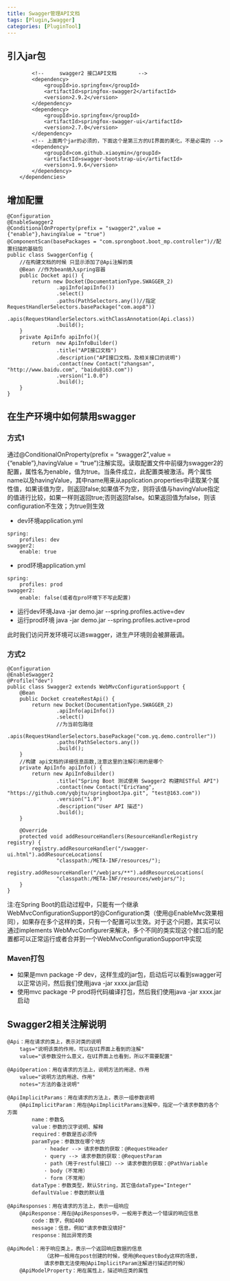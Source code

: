 ```yaml
---
title: Swagger管理API文档
tags: [Plugin,Swagger]
categories: [PluginTool]
---
```


## 引入jar包
```
        <!--     swagger2 接口API文档       -->
        <dependency>
            <groupId>io.springfox</groupId>
            <artifactId>springfox-swagger2</artifactId>
            <version>2.9.2</version>
        </dependency>
        <dependency>
            <groupId>io.springfox</groupId>
            <artifactId>springfox-swagger-ui</artifactId>
            <version>2.7.0</version>
        </dependency>
        <!-- 上面两个jar的必须的，下面这个是第三方的UI界面的美化，不是必需的 -->
        <dependency>
            <groupId>com.github.xiaoymin</groupId>
            <artifactId>swagger-bootstrap-ui</artifactId>
            <version>1.9.6</version>
        </dependency>
    </dependencies>
```

## 增加配置
```
@Configuration
@EnableSwagger2
@ConditionalOnProperty(prefix = "swagger2",value = {"enable"},havingValue = "true")
@ComponentScan(basePackages = "com.sprongboot.boot_mp.controller")//配置扫描的基础包
public class SwaggerConfig {
    //在构建文档的时候 只显示添加了@Api注解的类
    @Bean //作为bean纳入spring容器
    public Docket api() {
        return new Docket(DocumentationType.SWAGGER_2)
                .apiInfo(apiInfo())
                .select()
                .paths(PathSelectors.any())//指定RequestHandlerSelectors.basePackage("com.aop8"))
                .apis(RequestHandlerSelectors.withClassAnnotation(Api.class))
                .build();
    }
    private ApiInfo apiInfo(){
        return  new ApiInfoBuilder()
                .title("API接口文档")
                .description("API接口文档，及相关接口的说明")
                .contact(new Contact("zhangsan", "http://www.baidu.com", "baidu@163.com"))
                .version("1.0.0")
                .build();
    }
}
```

## 在生产环境中如何禁用swagger
### 方式1
通过@ConditionalOnProperty(prefix = “swagger2”,value = {“enable”},havingValue = “true”)注解实现。读取配置文件中前缀为swagger2的配置，属性名为enable，值为true。当条件成立，此配置类被激活。两个属性name以及havingValue，其中name用来从application.properties中读取某个属性值，如果该值为空，则返回false;如果值不为空，则将该值与havingValue指定的值进行比较，如果一样则返回true;否则返回false。如果返回值为false，则该configuration不生效；为true则生效
* dev环境application.yml
```
spring:
	profiles: dev
swagger2:
	enable: true		
```
* prod环境application.yml
```
spring:
	profiles: prod
swagger2:
	enable: false(或者在pro环境下不写此配置)
```

* 运行dev环境Java -jar demo.jar --spring.profiles.active=dev
* 运行prod环境 java -jar demo.jar --spring.profiles.active=prod

此时我们访问开发环境可以进swagger，进生产环境则会被屏蔽调。

### 方式2
```
@Configuration
@EnableSwagger2
@Profile("dev")
public class Swagger2 extends WebMvcConfigurationSupport {
    @Bean
    public Docket createRestApi() {
        return new Docket(DocumentationType.SWAGGER_2)
                .apiInfo(apiInfo())
                .select()
                //为当前包路径
                .apis(RequestHandlerSelectors.basePackage("com.yq.demo.controller"))
                .paths(PathSelectors.any())
                .build();
    }
    //构建 api文档的详细信息函数,注意这里的注解引用的是哪个
    private ApiInfo apiInfo() {
        return new ApiInfoBuilder()
                .title("Spring Boot 测试使用 Swagger2 构建RESTful API")
                .contact(new Contact("EricYang", "https://github.com/yqbjtu/springbootJpa.git", "test@163.com"))
                .version("1.0")
                .description("User API 描述")
                .build();
    }

    @Override
    protected void addResourceHandlers(ResourceHandlerRegistry registry) {
        registry.addResourceHandler("/swagger-ui.html").addResourceLocations(
                "classpath:/META-INF/resources/");
        registry.addResourceHandler("/webjars/**").addResourceLocations(
                "classpath:/META-INF/resources/webjars/");
    }
}
```

注:在Spring Boot的启动过程中，只能有一个继承WebMvcConfigurationSupport的@Configuration类（使用@EnableMvc效果相同），如果存在多个这样的类，只有一个配置可以生效。对于这个问题，其实可以通过implements WebMvcConfigurer来解决，多个不同的类实现这个接口后的配置都可以正常运行或者合并到一个WebMvcConfigurationSupport中实现
### Maven打包
* 如果是mvn package -P dev，这样生成的jar包，启动后可以看到swagger可以正常访问，然后我们使用java -jar xxxx.jar启动
* 使用mvc package -P prod将代码编译打包，然后我们使用java -jar xxxx.jar启动

## Swagger2相关注解说明
```
@Api：用在请求的类上，表示对类的说明
	tags="说明该类的作用，可以在UI界面上看到的注解"
	value="该参数没什么意义，在UI界面上也看到，所以不需要配置"

@ApiOperation：用在请求的方法上，说明方法的用途、作用
	value="说明方法的用途、作用"
	notes="方法的备注说明"

@ApiImplicitParams：用在请求的方法上，表示一组参数说明
	@ApiImplicitParam：用在@ApiImplicitParams注解中，指定一个请求参数的各个方面
	    name：参数名
	    value：参数的汉字说明、解释
	    required：参数是否必须传
	    paramType：参数放在哪个地方
	        · header --> 请求参数的获取：@RequestHeader
	        · query --> 请求参数的获取：@RequestParam
	        · path（用于restful接口）--> 请求参数的获取：@PathVariable
	        · body（不常用）
	        · form（不常用）	   
	    dataType：参数类型，默认String，其它值dataType="Integer"	   
	    defaultValue：参数的默认值
	    
@ApiResponses：用在请求的方法上，表示一组响应
	@ApiResponse：用在@ApiResponses中，一般用于表达一个错误的响应信息
	    code：数字，例如400
	    message：信息，例如"请求参数没填好"
	    response：抛出异常的类
	    
@ApiModel：用于响应类上，表示一个返回响应数据的信息
			（这种一般用在post创建的时候，使用@RequestBody这样的场景，
			请求参数无法使用@ApiImplicitParam注解进行描述的时候）
	@ApiModelProperty：用在属性上，描述响应类的属性
```
